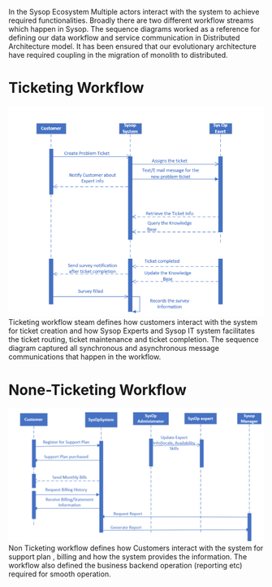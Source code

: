 In the Sysop Ecosystem Multiple actors interact with the system to achieve required functionalities. Broadly there are two different workflow streams which happen in Sysop.  The sequence diagrams worked as a reference for defining our  data workflow and service communication in Distributed Architecture model. It has been ensured that our evolutionary architecture have required coupling in the migration of monolith to distributed.

# Ticketing Workflow
![](../imgs/TicketingWorkflow.jpg)
Ticketing  workflow steam defines how customers interact with the system for ticket creation and how Sysop Experts and Sysop IT system facilitates the ticket routing, ticket maintenance  and ticket completion. The sequence diagram captured all synchronous and asynchronous message communications that happen in the workflow.


# None-Ticketing Workflow
![](../imgs/NonTicketingWorkflow.jpg)
Non Ticketing workflow defines how Customers interact with the system for support plan , billing  and how the system provides the information. The workflow also defined the business backend operation (reporting etc) required for smooth operation. 

